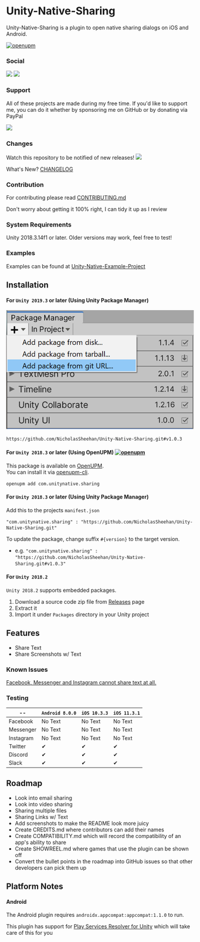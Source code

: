 # Unity-Native-Sharing
Unity-Native-Sharing is a plugin to open native sharing dialogs on iOS and Android.

[![openupm](https://img.shields.io/npm/v/com.unitynative.sharing?label=openupm&registry_uri=https://package.openupm.com)](https://openupm.com/packages/com.unitynative.sharing/)

### Social
![](https://img.shields.io/github/followers/NicholasSheehan?label=Follow%20on%20GitHub&style=social) ![](https://img.shields.io/twitter/follow/NSheehanDev?label=Follow%20on%20Twitter)

### Support
All of these projects are made during my free time. If you'd like to support me, you can do it whether by sponsoring me on GitHub or by donating via PayPal

[![](https://img.shields.io/badge/paypal-donate-yellow.svg)](https://www.paypal.me/NicholasSheehan)  

### Changes
Watch this repository to be notified of new releases! ![](https://img.shields.io/github/watchers/NicholasSheehan/Unity-Native-Sharing?style=social)

What's New? [CHANGELOG](CHANGELOG.md)

### Contribution
For contributing please read [CONTRIBUTING.md](CONTRIBUTING.md)

Don't worry about getting it 100% right, I can tidy it up as I review

### System Requirements
Unity 2018.3.14f1 or later. Older versions may work, feel free to test!

### Examples
Examples can be found at [Unity-Native-Example-Project](https://github.com/NicholasSheehan/Unity-Native-Example-Project)

## Installation
#### For `Unity 2019.3` or later (Using Unity Package Manager)

![AddPackageFromGitURL](Images~/AddPackageFromGitURL.PNG)

`https://github.com/NicholasSheehan/Unity-Native-Sharing.git#v1.0.3`

#### For `Unity 2018.3` or later (Using OpenUPM) [![openupm](https://img.shields.io/npm/v/com.unitynative.sharing?label=openupm&registry_uri=https://package.openupm.com)](https://openupm.com/packages/com.unitynative.sharing/)

This package is available on [OpenUPM](https://openupm.com).  
You can install it via [openupm-cli](https://github.com/openupm/openupm-cli).
```
openupm add com.unitynative.sharing
```

#### For `Unity 2018.3` or later (Using Unity Package Manager)
Add this to the projects `manifest.json`
```
"com.unitynative.sharing" : "https://github.com/NicholasSheehan/Unity-Native-Sharing.git"
```

To update the package, change suffix `#{version}` to the target version.

* e.g. `"com.unitynative.sharing" : "https://github.com/NicholasSheehan/Unity-Native-Sharing.git#v1.0.3"`

#### For `Unity 2018.2`
`Unity 2018.2` supports embedded packages.

1. Download a source code zip file from [Releases](https://github.com/NicholasSheehan/Unity-Native-Sharing/releases) page
2. Extract it
3. Import it under `Packages` directory in your Unity project

## Features
- Share Text
- Share Screenshots w/ Text

### Known Issues
[Facebook, Messenger and Instagram cannot share text at all.](https://answers.unity.com/questions/871846/can-i-post-to-facebook-with-my-own-text.html)

### Testing

--            | `Android 8.0.0` | `iOS 10.3.3` | `iOS 11.3.1`
------------- | --------------  | -------------| ------------
Facebook      | No Text         | No Text      | No Text
Messenger     | No Text         | No Text      | No Text
Instagram     | No Text         | No Text      | No Text
Twitter       | ✔              | ✔            | ✔
Discord       | ✔              | ✔            | ✔
Slack         | ✔              | ✔            | ✔

## Roadmap
* Look into email sharing
* Look into video sharing
* Sharing multiple files
* Sharing Links w/ Text
* Add screenshots to make the README look more juicy
* Create CREDITS.md where contributors can add their names
* Create COMPATIBILITY.md which will record the compatibility of an app's ability to share
* Create SHOWREEL.md where games that use the plugin can be shown off
* Convert the bullet points in the roadmap into GitHub issues so that other developers can pick them up

## Platform Notes
#### Android
The Android plugin requires `androidx.appcompat:appcompat:1.1.0` to run.

This plugin has support for [Play Services Resolver for Unity](https://github.com/googlesamples/unity-jar-resolver) which will take care of this for you



